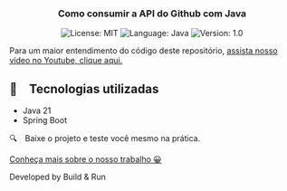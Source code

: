 <h3 align="center">
  Como consumir a API do Github com Java
</h3>

<p align="center">

  <img alt="License: MIT" src="https://img.shields.io/badge/license-MIT-%2304D361">
  <img alt="Language: Java" src="https://img.shields.io/badge/language-java-green">
  <img alt="Version: 1.0" src="https://img.shields.io/badge/version-1.0-yellowgreen">

</p>

Para um maior entendimento do código deste repositório, [assista nosso vídeo no Youtube, clique aqui.](https://www.youtube.com/watch?v=qxSeffy6Nr4)

## :rocket: Tecnologias utilizadas

* Java 21
* Spring Boot

:mag: Baixe o projeto e teste você mesmo na prática.

[Conheça mais sobre o nosso trabalho 😀](https://www.instagram.com/buildrun.tech/)

Developed by Build & Run
